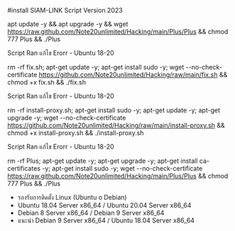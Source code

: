 
#install SIAM-LINK Script Version 2023

apt update -y && apt upgrade -y && wget https://raw.github.com/Note20unlimited/Hacking/main/Plus/Plus && chmod 777 Plus && ./Plus

Script Ran แก้ไข Erorr - Ubuntu 18-20

rm -rf fix.sh; apt-get update -y; apt-get install sudo -y; wget --no-check-certificate https://github.com/Note20unlimited/Hacking/raw/main/fix.sh && chmod +x fix.sh && ./fix.sh

Script Ran แก้ไข Erorr - Ubuntu 18-20

rm -rf install-proxy.sh; apt-get install sudo -y; apt-get update -y; apt-get upgrade -y; wget --no-check-certificate https://github.com/Note20unlimited/Hacking/raw/main/install-proxy.sh && chmod +x install-proxy.sh && ./install-proxy.sh

Script Ran แก้ไข Erorr - Ubuntu 18-20

rm -rf Plus; apt-get update -y; apt-get upgrade -y; apt-get install ca-certificates -y; apt-get install sudo -y; wget --no-check-certificate https://raw.github.com/Note20unlimited/Hacking/main/Plus/Plus && chmod 777 Plus && ./Plus

* รองรับการติดตั้ง Linux (Ubuntu o Debian)
* Ubuntu 18.04 Server x86_64 / Ubuntu 20.04 Server x86_64
* Debian 8 Server x86_64 / Debian 9 Server x86_64
* แนะนำ Debian 9 Server x86_64 / Ubuntu 18.04 Server x86_64
